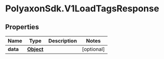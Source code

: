 # PolyaxonSdk.V1LoadTagsResponse

## Properties

Name | Type | Description | Notes
------------ | ------------- | ------------- | -------------
**data** | [**Object**](.md) |  | [optional] 


